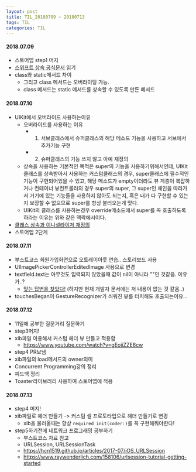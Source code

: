 ```yaml
---
layout: post
title: TIL_20180709 ~ 20180713
tags: TIL
categories: TIL
---
```


#### 2018.07.09
- 스토어앱 step1 머지
- [스위프트 상속 공식문서](https://docs.swift.org/swift-book/LanguageGuide/Inheritance.html) 읽기
- class와 static메서드 차이
  - 그리고 class 메서드는 오버라이딩 가능.
  - class 메서드는 static 메서드를 상속할 수 있도록 만든 메서드

#### 2018.07.10
- UIKit에서 오버라이드 사용하는이유
  - 오버라이드를 사용하는 이유
    - 1. 서브클래스에서 슈퍼클래스의 해당 메소드 기능을 사용하고 서브에서 추가기능 구현
    - 2. 슈퍼클래스의 기능 쓰지 않고 아예 재정의
  - 상속을 사용하는 기본적인 목적은 super의 기능을 사용하기위해서인데, UIKit클래스를 상속받아서 사용하는 커스텀클래스의 경우, super클래스에 필수적인 기능이 구현되어있을 수 있고, 해당 메소드가 empty이더라도 뷰 계층이 복잡하거나 컨테이너 뷰컨트롤러의 경우 super의 super, 그 super인 체인을 따라가서 거기에 있는 기능들을 사용하지 않아도 되는지, 혹은 내가 다 구현할 수 있는지 보장할 수 없으므로 super를 항상 불러오는게 맞다.
  - UIKit의 클래스를 사용하는경우 override메소드에서 super를 꼭 호출하도록 하라는 이유는 위와 같은 맥락에서이다.
- [클래스 상속과 이니셜라이저 재정의](https://docs.swift.org/swift-book/LanguageGuide/Initialization.html)
- 스토어앱 2단계

#### 2018.07.11
- 부스트코스 회원가입화면으로 오토레이아웃 연습.. 스토리보드 사용
- UIImagePickerControllerEditedImage 사용으로 변경
- textfield.text는 아무것도 입력되지 않았을때 값이 nil이 아니라 ""인 것같음. 이유가..?
  - [맞는 답변을 찾았다!](https://stackoverflow.com/a/22433201) (하지만 현재 개발자 문서에는 저 내용이 없는 것 같음..)
- touchesBegan이 GestureRecognizer가 씌워진 뷰를 터치해도 호출되는이유...

#### 2018.07.12
- 11일에 공부한 질문거리 질문하기
- step3머지!
- xib파일 이용해서 커스텀 헤더 뷰 만들고 적용함
  - https://www.youtube.com/watch?v=gEoiiZZE6cw
- step4 PR보냄
- xib파일의 load메서드의 owner의미
- Concurrent Programming강의 정리
- 피드백 정리
- Toaster라이브러리 사용하여 스토어앱에 적용

#### 2018.07.13
- step4 머지!
- xib파일로 헤더 만들기 -> 커스텀 셀 프로토타입으로 헤더 만들기로 변경
  - xib을 불러올때는 항상 `required init(coder:)`를 꼭 구현해줘야한다!
- step5하기전에 네트워크 프로그래밍 공부하기
  - 부스트코스 자료 참고
  - URLSession, URLSessionTask
  - https://hcn1519.github.io/articles/2017-07/iOS_URLSession
  - https://www.raywenderlich.com/158106/urlsession-tutorial-getting-started
